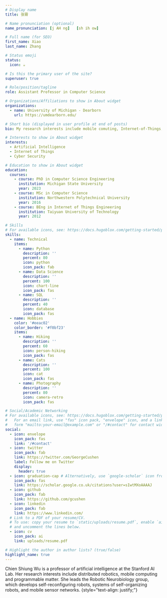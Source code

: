```yaml
---
# Display name
title: 张霄

# Name pronunciation (optional)
name_pronunciation: [j AH ng]   [sh ih ow]

# Full name (for SEO)
first_name: Xiao
last_name: Zhang

# Status emoji
status:
  icon: ☕️

# Is this the primary user of the site?
superuser: true

# Role/position/tagline
role: Assistant Professor in Computer Science

# Organizations/Affiliations to show in About widget
organizations:
  - name: University of Michigan - Dearborn
    url: https://umdearborn.edu/

# Short bio (displayed in user profile at end of posts)
bio: My research interests include mobile comuting, Internet-of-Things, Cyber-Physical Systems.

# Interests to show in About widget
interests:
  - Artificial Intelligence
  - Internet of Things
  - Cyber Security

# Education to show in About widget
education:
  courses:
    - course: PhD in Computer Science Engineering
      institution: Michigan State University
      year: 2023
    - course: MSc in Computer Science
      institution: Northwestern Polytechnical University
      year: 2016
    - course: BEng in Internet of Things Engineering
      institution: Taiyuan University of Technology
      year: 2012

# Skills
# For available icons, see: https://docs.hugoblox.com/getting-started/page-builder/#icons
skills:
  - name: Technical
    items:
      - name: Python
        description: ''
        percent: 80
        icon: python
        icon_pack: fab
      - name: Data Science
        description: ''
        percent: 100
        icon: chart-line
        icon_pack: fas
      - name: SQL
        description: ''
        percent: 40
        icon: database
        icon_pack: fas
  - name: Hobbies
    color: '#eeac02'
    color_border: '#f0bf23'
    items:
      - name: Hiking
        description: ''
        percent: 60
        icon: person-hiking
        icon_pack: fas
      - name: Cats
        description: ''
        percent: 100
        icon: cat
        icon_pack: fas
      - name: Photography
        description: ''
        percent: 80
        icon: camera-retro
        icon_pack: fas

# Social/Academic Networking
# For available icons, see: https://docs.hugoblox.com/getting-started/page-builder/#icons
#   For an email link, use "fas" icon pack, "envelope" icon, and a link in the
#   form "mailto:your-email@example.com" or "/#contact" for contact widget.
social:
  - icon: envelope
    icon_pack: fas
    link: '/#contact'
  - icon: twitter
    icon_pack: fab
    link: https://twitter.com/GeorgeCushen
    label: Follow me on Twitter
    display:
      header: true
  - icon: graduation-cap # Alternatively, use `google-scholar` icon from `ai` icon pack
    icon_pack: fas
    link: https://scholar.google.co.uk/citations?user=sIwtMXoAAAAJ
  - icon: github
    icon_pack: fab
    link: https://github.com/gcushen
  - icon: linkedin
    icon_pack: fab
    link: https://www.linkedin.com/
  # Link to a PDF of your resume/CV.
  # To use: copy your resume to `static/uploads/resume.pdf`, enable `ai` icons in `params.yaml`,
  # and uncomment the lines below.
  - icon: cv
    icon_pack: ai
    link: uploads/resume.pdf

# Highlight the author in author lists? (true/false)
highlight_name: true
---
```


Chien Shiung Wu is a professor of artificial intelligence at the Stanford AI Lab. Her research interests include distributed robotics, mobile computing and programmable matter. She leads the Robotic Neurobiology group, which develops self-reconfiguring robots, systems of self-organizing robots, and mobile sensor networks.
{style="text-align: justify;"}
